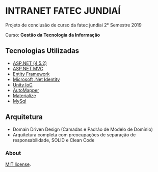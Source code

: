 # INTRANET FATEC JUNDIAÍ

Projeto de conclusão de curso da fatec jundiai  2° Semestre 2019

Curso: **Gestão da Tecnologia da Informação**


## Tecnologias Utilizadas
- [ASP.NET (4.5.2)](https://dotnet.microsoft.com/apps/aspnet)
 - [ASP.NET MVC](https://dotnet.microsoft.com/apps/aspnet/mvc)
 - [Entity Framework](https://docs.microsoft.com/pt-br/ef/)
 - [Microsoft .Net Identity](https://docs.microsoft.com/pt-br/aspnet/identity/overview/getting-started/introduction-to-aspnet-identity)
 - [Unity IoC](https://github.com/unitycontainer)
- [AutoMapper](https://automapper.org/)
- [Materialize](https://materializecss.com/)
- [MySql](https://www.mysql.com/)


## Arquitetura
- Domain Driven Design (Camadas e Padrão de Modelo de Domínio)
- Arquitetura completa com preocupações de separação de responsabilidade, SOLID e Clean Code


### About
[MIT license](LICENSE).